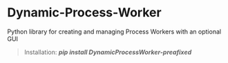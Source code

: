 # Dynamic-Process-Worker
Python library for creating and managing Process Workers with an optional GUI

> Installation: ***pip install DynamicProcessWorker-preafixed***


